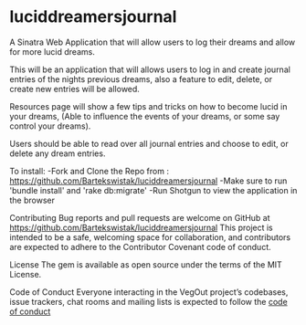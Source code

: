 # luciddreamersjournal
A Sinatra Web Application that will allow users to log their dreams and allow for more lucid dreams.

This will be an application that will allows users to log in and create journal
entries of the nights previous dreams, also a feature to edit, delete, or create
new entries will be allowed.

Resources page will show a few tips and tricks on how to become lucid in your dreams,
(Able to influence the events of your dreams, or some say control your dreams).

Users should be able to read over all journal entries and choose to edit, or
delete any dream entries.

To install:
  -Fork and Clone the Repo from : https://github.com/Bartekswistak/luciddreamersjournal
  -Make sure to run 'bundle install' and 'rake db:migrate'
  -Run Shotgun to view the application in the browser

Contributing
  Bug reports and pull requests are welcome on GitHub at https://github.com/Bartekswistak/luciddreamersjournal This project is intended to be a safe, welcoming space for collaboration, and contributors are expected to adhere to the Contributor Covenant code of conduct.

License
  The gem is available as open source under the terms of the MIT License.

Code of Conduct
  Everyone interacting in the VegOut project’s codebases, issue trackers, chat rooms and mailing lists is expected to follow the [code of conduct](https://github.com/)
